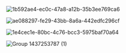 ![1b592ae4-ec0c-47a8-a12b-35b3ee769ca6](https://github.com/user-attachments/assets/1c72fc48-afd3-4b1c-b8fc-d7ba455c8c94)

![ae088297-fe29-43bb-8a6a-442edfc296cf](https://github.com/user-attachments/assets/20e07d98-eaac-4c01-98a2-d269bc0c4738)

![1e4cec1e-80bc-4c76-bcc3-5975baf70a64](https://github.com/user-attachments/assets/d531f71e-ed85-49d1-9971-e038199fb770)

![Group 1437253787 (1)](https://github.com/user-attachments/assets/85090cda-8cd8-49e0-9487-905ac615f0b6)
